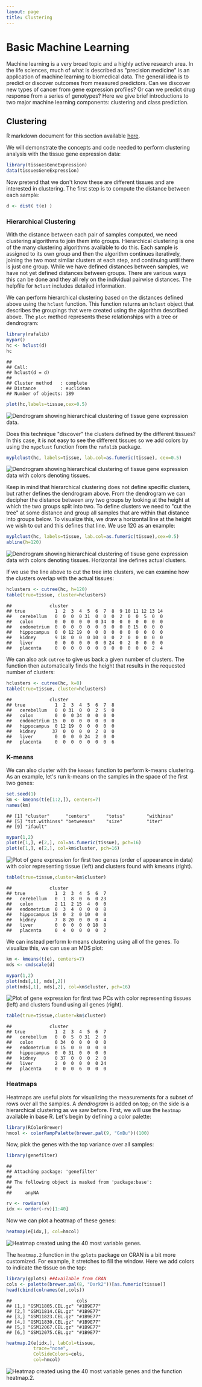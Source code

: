 ```yaml
---
layout: page
title: Clustering 
---
```




# Basic Machine Learning

Machine learning is a very broad topic and a highly active research area. In the life sciences, much of what is described as "precision medicine" is an application of machine learning to biomedical data. The general idea is to predict or discover outcomes from measured predictors. Can we discover new types of cancer from gene expression profiles? Or can we predict drug response from a series of genotypes? Here we give brief introductions to two major machine learning components: clustering and class prediction.

## Clustering 

R markdown document for this section available [here](https://github.com/genomicsclass/labs/tree/master/course3/clustering_and_heatmaps.Rmd).

We will demonstrate the concepts and code needed to perform clustering analysis with the tissue gene expression data:


```r
library(tissuesGeneExpression)
data(tissuesGeneExpression)
```

Now pretend that we don't know these are different tissues and are interested in clustering. The first step is to compute the distance between each sample:


```r
d <- dist( t(e) )
```

<a name="hierarchical"></a>

### Hierarchical Clustering

With the distance between each pair of samples computed, we need clustering algorithms to join them into groups. Hierarchical clustering is one of the many clustering algorithms available to do this. Each sample is assigned to its own group and then the algorithm continues iteratively, joining the two most similar clusters at each step, and continuing until there is just one group. While we have defined distances between samples, we have not yet defined distances between groups. There are various ways this can be done and they all rely on the individual pairwise distances. The helpfile for `hclust` includes detailed information. 

We can perform hierarchical clustering based on the distances defined above using the `hclust` function. This function returns an `hclust` object that describes the groupings that were created using the algorithm described above. The `plot` method represents these relationships with a tree or dendrogram: 


```r
library(rafalib)
mypar()
hc <- hclust(d)
hc
```

```
## 
## Call:
## hclust(d = d)
## 
## Cluster method   : complete 
## Distance         : euclidean 
## Number of objects: 189
```

```r
plot(hc,labels=tissue,cex=0.5)
```

![Dendrogram showing hierarchical clustering of tissue gene expression data.](images/R/clustering_and_heatmaps-tmp-dendrogram-1.png) 

Does this technique "discover" the clusters defined by the different tissues? In this case, it is not easy to see the different tissues so we add colors by using the `mypclust` function from the `rafalib` package. 
 

```r
myplclust(hc, labels=tissue, lab.col=as.fumeric(tissue), cex=0.5)
```

![Dendrogram showing hierarchical clustering of tissue gene expression data with colors denoting tissues.](images/R/clustering_and_heatmaps-tmp-color_dendrogram-1.png) 

Keep in mind that hierarchical clustering does not define specific clusters, but rather defines the dendrogram above. From the dendrogram we can decipher the distance between any two groups by looking at the height at which the two groups split into two. To define clusters we need to "cut the tree" at some distance and group all samples that are within that distance into groups below. To visualize this, we draw a horizontal line at the height we wish to cut and this defines that line. We use 120 as an example:


```r
myplclust(hc, labels=tissue, lab.col=as.fumeric(tissue),cex=0.5)
abline(h=120)
```

![Dendrogram showing hierarchical clustering of tisuse gene expression data with colors denoting tissues. Horizontal line defines actual clusters.](images/R/clustering_and_heatmaps-tmp-color_dendrogram2-1.png) 

If we use the line above to cut the tree into clusters, we can examine how the clusters overlap with the actual tissues:


```r
hclusters <- cutree(hc, h=120)
table(true=tissue, cluster=hclusters)
```

```
##              cluster
## true           1  2  3  4  5  6  7  8  9 10 11 12 13 14
##   cerebellum   0  0  0  0 31  0  0  0  2  0  0  5  0  0
##   colon        0  0  0  0  0  0 34  0  0  0  0  0  0  0
##   endometrium  0  0  0  0  0  0  0  0  0  0 15  0  0  0
##   hippocampus  0  0 12 19  0  0  0  0  0  0  0  0  0  0
##   kidney       9 18  0  0  0 10  0  0  2  0  0  0  0  0
##   liver        0  0  0  0  0  0  0 24  0  2  0  0  0  0
##   placenta     0  0  0  0  0  0  0  0  0  0  0  0  2  4
```

We can also ask `cutree` to give us back a given number of clusters. The function then automatically finds the height that results in the requested number of clusters:


```r
hclusters <- cutree(hc, k=8)
table(true=tissue, cluster=hclusters)
```

```
##              cluster
## true           1  2  3  4  5  6  7  8
##   cerebellum   0  0 31  0  0  2  5  0
##   colon        0  0  0 34  0  0  0  0
##   endometrium 15  0  0  0  0  0  0  0
##   hippocampus  0 12 19  0  0  0  0  0
##   kidney      37  0  0  0  0  2  0  0
##   liver        0  0  0  0 24  2  0  0
##   placenta     0  0  0  0  0  0  0  6
```

<a name="kmeans"></a>

### K-means

We can also cluster with the `kmeans` function to perform k-means clustering. As an example, let's run k-means on the samples in the space of the first two genes:


```r
set.seed(1)
km <- kmeans(t(e[1:2,]), centers=7)
names(km)
```

```
## [1] "cluster"      "centers"      "totss"        "withinss"    
## [5] "tot.withinss" "betweenss"    "size"         "iter"        
## [9] "ifault"
```

```r
mypar(1,2)
plot(e[1,], e[2,], col=as.fumeric(tissue), pch=16)
plot(e[1,], e[2,], col=km$cluster, pch=16)
```

![Plot of gene expression for first two genes (order of appearance in data) with color representing tissue (left) and clusters found with kmeans (right).](images/R/clustering_and_heatmaps-tmp-kmeans-1.png) 

```r
table(true=tissue,cluster=km$cluster)
```

```
##              cluster
## true           1  2  3  4  5  6  7
##   cerebellum   0  1  8  0  6  0 23
##   colon        2 11  2 15  4  0  0
##   endometrium  0  3  4  0  0  0  8
##   hippocampus 19  0  2  0 10  0  0
##   kidney       7  8 20  0  0  0  4
##   liver        0  0  0  0  0 18  8
##   placenta     0  4  0  0  0  0  2
```

We can instead perform k-means clustering using all of the genes. To visualize this, we can use an MDS plot:



```r
km <- kmeans(t(e), centers=7)
mds <- cmdscale(d)

mypar(1,2)
plot(mds[,1], mds[,2]) 
plot(mds[,1], mds[,2], col=km$cluster, pch=16)
```

![Plot of gene expression for first two PCs with color representing tissues (left) and clusters found using all genes (right).](images/R/clustering_and_heatmaps-tmp-kmeans_mds-1.png) 

```r
table(true=tissue,cluster=km$cluster)
```

```
##              cluster
## true           1  2  3  4  5  6  7
##   cerebellum   0  0  5  0 31  2  0
##   colon        0 34  0  0  0  0  0
##   endometrium  0 15  0  0  0  0  0
##   hippocampus  0  0 31  0  0  0  0
##   kidney       0 37  0  0  0  2  0
##   liver        2  0  0  0  0  0 24
##   placenta     0  0  0  6  0  0  0
```


<a name="heatmap"></a>

### Heatmaps

Heatmaps are useful plots for visualizing the measurements for a subset of rows over all the samples. A *dendrogram* is added on top; on the side is a hierarchical clustering as we saw before. First, we will use the `heatmap` available in base R. Let's begin by defining a color palette:


```r
library(RColorBrewer) 
hmcol <- colorRampPalette(brewer.pal(9, "GnBu"))(100)
```

Now, pick the genes with the top variance over all samples:


```r
library(genefilter)
```

```
## 
## Attaching package: 'genefilter'
## 
## The following object is masked from 'package:base':
## 
##     anyNA
```

```r
rv <- rowVars(e)
idx <- order(-rv)[1:40]
```

Now we can plot a heatmap of these genes:


```r
heatmap(e[idx,], col=hmcol)
```

![Heatmap created using the 40 most variable genes.](images/R/clustering_and_heatmaps-tmp-heatmap-1.png) 

The `heatmap.2` function in the `gplots` package on CRAN is a bit more customized. For example, it stretches to fill the window. Here we add colors to indicate the tissue on the top:


```r
library(gplots) ##Available from CRAN
cols <- palette(brewer.pal(8, "Dark2"))[as.fumeric(tissue)]
head(cbind(colnames(e),cols))
```

```
##                        cols     
## [1,] "GSM11805.CEL.gz" "#1B9E77"
## [2,] "GSM11814.CEL.gz" "#1B9E77"
## [3,] "GSM11823.CEL.gz" "#1B9E77"
## [4,] "GSM11830.CEL.gz" "#1B9E77"
## [5,] "GSM12067.CEL.gz" "#1B9E77"
## [6,] "GSM12075.CEL.gz" "#1B9E77"
```

```r
heatmap.2(e[idx,], labCol=tissue,
          trace="none", 
          ColSideColors=cols, 
          col=hmcol)
```

![Heatmap created using the 40 most variable genes and the function heatmap.2.](images/R/clustering_and_heatmaps-tmp-heatmap.2-1.png) 


